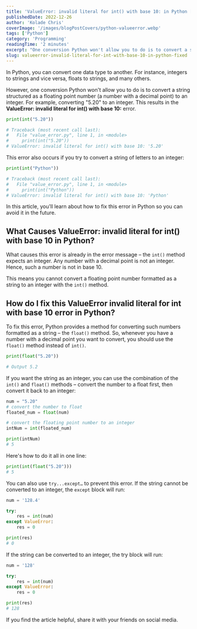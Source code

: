 ```yaml
---
title: 'ValueError: invalid literal for int() with base 10: in Python [Fixed]'
publishedDate: 2022-12-26
author: 'Kolade Chris'
coverImage: '/images/blogPostCovers/python-valueerror.webp'
tags: ['Python']
category: 'Programming'
readingTime: '2 minutes'
excerpt: "One conversion Python won't allow you to do is to convert a string structured as a floating point number (a number with a decimal point) to an integer."
slug: valueerror-invalid-literal-for-int-with-base-10-in-python-fixed
---
```


In Python, you can convert one data type to another. For instance, integers to strings and vice versa, floats to strings, and many others.

However, one conversion Python won't allow you to do is to convert a string structured as a floating point number (a number with a decimal point) to an integer. For example, converting "5.20" to an integer. This results in the **ValueError: invalid literal for int() with base 10:** error.

```py
print(int("5.20"))

# Traceback (most recent call last):
#   File "value_error.py", line 1, in <module>
#     print(int("5.20"))
# ValueError: invalid literal for int() with base 10: '5.20'
```

This error also occurs if you try to convert a string of letters to an integer:

```py
print(int("Python"))

# Traceback (most recent call last):
#   File "value_error.py", line 1, in <module>
#     print(int("Python"))
# ValueError: invalid literal for int() with base 10: 'Python'
```

In this article, you'll learn about how to fix this error in Python so you can avoid it in the future.

## What Causes ValueError: invalid literal for int() with base 10 in Python?

What causes this error is already in the error message – the `int()` method expects an integer. Any number with a decimal point is not an integer. Hence, such a number is not in base 10.

This means you cannot convert a floating point number formatted as a string to an integer with the `int()` method.

## How do I fix this ValueError invalid literal for int with base 10 error in Python?

To fix this error, Python provides a method for converting such numbers formatted as a string – the `float()` method. So, whenever you have a number with a decimal point you want to convert, you should use the `float()` method instead of `int()`.

```py
print(float("5.20"))

# Output 5.2
```

If you want the string as an integer, you can use the combination of the `int()` and `float()` methods – convert the number to a float first, then convert it back to an integer:

```py
num = "5.20"
# convert the number to float
floated_num = float(num)

# convert the floating point number to an integer
intNum = int(floated_num)

print(intNum)
# 5
```

Here's how to do it all in one line:

```py
print(int(float("5.20")))
# 5
```

You can also use `try...except…` to prevent this error. If the string cannot be converted to an integer, the `except` block will run:

```py
num = '128.4'

try:
    res = int(num)
except ValueError:
    res = 0

print(res)
# 0
```

If the string can be converted to an integer, the try block will run:

```py
num = '128'

try:
    res = int(num)
except ValueError:
    res = 0

print(res)
# 128
```

If you find the article helpful, share it with your friends on social media.
